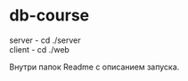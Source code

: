 # db-course
  
server - cd ./server  
client - cd ./web  
  
Внутри папок Readme с описанием запуска.
